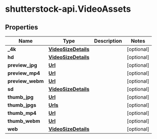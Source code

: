 # shutterstock-api.VideoAssets

## Properties
Name | Type | Description | Notes
------------ | ------------- | ------------- | -------------
**_4k** | [**VideoSizeDetails**](VideoSizeDetails.md) |  | [optional] 
**hd** | [**VideoSizeDetails**](VideoSizeDetails.md) |  | [optional] 
**preview_jpg** | [**Url**](Url.md) |  | [optional] 
**preview_mp4** | [**Url**](Url.md) |  | [optional] 
**preview_webm** | [**Url**](Url.md) |  | [optional] 
**sd** | [**VideoSizeDetails**](VideoSizeDetails.md) |  | [optional] 
**thumb_jpg** | [**Url**](Url.md) |  | [optional] 
**thumb_jpgs** | [**Urls**](Urls.md) |  | [optional] 
**thumb_mp4** | [**Url**](Url.md) |  | [optional] 
**thumb_webm** | [**Url**](Url.md) |  | [optional] 
**web** | [**VideoSizeDetails**](VideoSizeDetails.md) |  | [optional] 


